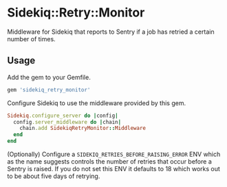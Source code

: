# Sidekiq::Retry::Monitor

Middleware for Sidekiq that reports to Sentry if a job has retried a certain
number of times.

## Usage

Add the gem to your Gemfile.

```ruby
gem 'sidekiq_retry_monitor'
```

Configure Sidekiq to use the middleware provided by this gem.

```ruby
Sidekiq.configure_server do |config|
  config.server_middleware do |chain|
    chain.add SidekiqRetryMonitor::Middleware
  end
end
```

(Optionally) Configure a `SIDEKIQ_RETRIES_BEFORE_RAISING_ERROR` ENV which as
the name suggests controls the number of retries that occur before a Sentry is
raised. If you do not set this ENV it defaults to 18 which works out to be
about five days of retrying.
